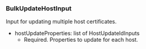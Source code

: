 ### BulkUpdateHostInput
Input for updating multiple host certificates.

- hostUpdateProperties: list of HostUpdateIdInputs
  - Required. Properties to update for each host.
